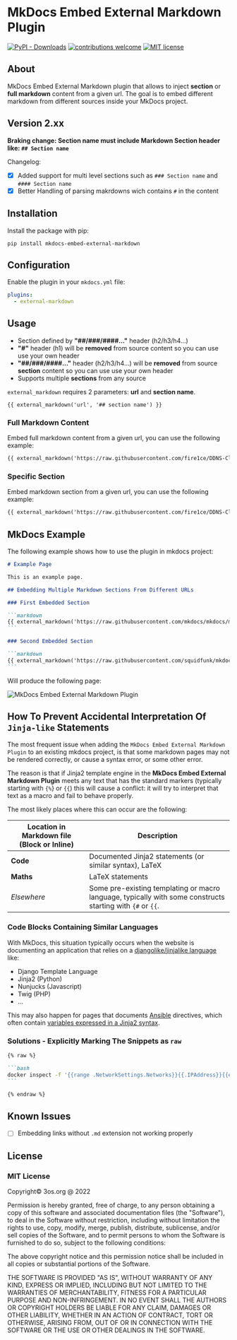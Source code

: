 # MkDocs Embed External Markdown Plugin

[![PyPI - Downloads][pypi-image]][pypi-url]
[![contributions welcome][contributions-image]][contributions-url]
[![MIT license][license-image]][license-url]

[pypi-image]: https://img.shields.io/pypi/dm/mkdocs-embed-external-markdown
[pypi-url]: https://pypi.org/project/mkdocs-embed-external-markdown/
[contributions-image]: https://img.shields.io/badge/contributions-welcome-brightgreen.svg?style=flat
[contributions-url]: https://github.com/fire1ce/mkdocs-embed-external-markdown
[license-image]: https://img.shields.io/badge/License-MIT-blue.svg
[license-url]: https://mit-license.org/

## About

MkDocs Embed External Markdown plugin that allows to inject **section** or **full markdown** content from a given url.
The goal is to embed different markdown from different sources inside your MkDocs project.

## Version 2.xx

**Braking change: Section name must include Markdown Section header like: `## Section name`**

Changelog:

- [x] Added support for multi level sections such as `### Section name` and `#### Section name`
- [x] Better Handling of parsing makrdowns wich contains `#` in the content

## Installation

Install the package with pip:

```shell
pip install mkdocs-embed-external-markdown
```

## Configuration

Enable the plugin in your `mkdocs.yml` file:

```yaml
plugins:
  - external-markdown
```

## Usage

- Section defined by **"##/###/####..."** header (h2/h3/h4...)
- **"#"** header (h1) will be **removed** from source content so you can use use your own header
- **"##/###/####..."** header (h2/h3/h4...) will be **removed** from source **section** content so you can use use your own header
- Supports multiple **sections** from any source

`external_markdown` requires 2 parameters: **url** and **section name**.

```makrdown
{{ external_markdown('url', '## section name') }}
```

### Full Markdown Content

Embed full markdown content from a given url, you can use the following example:

```markdown
{{ external_markdown('https://raw.githubusercontent.com/fire1ce/DDNS-Cloudflare-Bash/main/README.md', '') }}
```

### Specific Section

Embed markdown section from a given url, you can use the following example:

```markdown
{{ external_markdown('https://raw.githubusercontent.com/fire1ce/DDNS-Cloudflare-Bash/main/README.md', '## Installation') }}
```

## MkDocs Example

The following example shows how to use the plugin in mkdocs project:

````markdown
# Example Page

This is an example page.

## Embedding Multiple Markdown Sections From Different URLs

### First Embedded Section

```markdown
{{ external_markdown('https://raw.githubusercontent.com/mkdocs/mkdocs/master/README.md', '## Features') }}
```

### Second Embedded Section

```markdown
{{ external_markdown('https://raw.githubusercontent.com/squidfunk/mkdocs-material/master/README.md', '## Quick start') }}
```
````

Will produce the following page:

![MkDocs Embed External Markdown Plugin](https://user-images.githubusercontent.com/16795594/155761254-17b47e65-d27e-438b-a476-15bd04fdc3ec.jpg)

## How To Prevent Accidental Interpretation Of `Jinja-like` Statements

The most frequent issue when adding the `MkDocs Embed External Markdown Plugin` to an existing mkdocs project, is that some markdown pages may not be rendered correctly, or cause a syntax error, or some other error.

The reason is that if Jinja2 template engine in the **MkDocs Embed External Markdown Plugin** meets any text that has the standard markers (typically starting with `{%`} or `{{`) this will cause a conflict: it will try to interpret that text as a macro and fail to behave properly.

The most likely places where this can occur are the following:

| Location in Markdown file (Block or Inline) | Description                                                                                                |
| ------------------------------------------- | ---------------------------------------------------------------------------------------------------------- |
| **Code**                                    | Documented Jinja2 statements (or similar syntax), LaTeX                                                    |
| **Maths**                                   | LaTeX statements                                                                                           |
| _*Elsewhere*_                               | Some pre-existing templating or macro language, typically with some constructs starting with `{#` or `{{`. |

### Code Blocks Containing Similar Languages

With MkDocs, this situation typically occurs when the website
is documenting an application that relies on a
[djangolike/jinjalike language](https://medium.com/@i5ar/template-languages-a7b362971cbc) like:

- Django Template Language
- Jinja2 (Python)
- Nunjucks (Javascript)
- Twig (PHP)
- ...

This may also happen for pages that documents
[Ansible](https://ansible-docs.readthedocs.io/zh/stable-2.0/rst/intro.html) directives, which often contain
[variables expressed in a Jinja2 syntax](https://ansible-docs.readthedocs.io/zh/stable-2.0/rst/playbooks_variables.html#using-variables-about-jinja2).

### Solutions - Explicitly Marking The Snippets as `raw`

````markdown
{% raw %}

```bash
docker inspect -f '{{range .NetworkSettings.Networks}}{{.IPAddress}}{{end}}' container_name_or_id
```

{% endraw %}
````

## Known Issues

- [ ] Embedding links without `.md` extension not working properly

## License

### MIT License

Copyright© 3os.org @ 2022

Permission is hereby granted, free of charge, to any person obtaining a copy
of this software and associated documentation files (the "Software"), to
deal in the Software without restriction, including without limitation the
rights to use, copy, modify, merge, publish, distribute, sublicense, and/or
sell copies of the Software, and to permit persons to whom the Software is
furnished to do so, subject to the following conditions:

The above copyright notice and this permission notice shall be included in
all copies or substantial portions of the Software.

THE SOFTWARE IS PROVIDED "AS IS", WITHOUT WARRANTY OF ANY KIND, EXPRESS OR
IMPLIED, INCLUDING BUT NOT LIMITED TO THE WARRANTIES OF MERCHANTABILITY,
FITNESS FOR A PARTICULAR PURPOSE AND NON-INFRINGEMENT. IN NO EVENT SHALL THE
AUTHORS OR COPYRIGHT HOLDERS BE LIABLE FOR ANY CLAIM, DAMAGES OR OTHER
LIABILITY, WHETHER IN AN ACTION OF CONTRACT, TORT OR OTHERWISE, ARISING
FROM, OUT OF OR IN CONNECTION WITH THE SOFTWARE OR THE USE OR OTHER DEALINGS
IN THE SOFTWARE.
